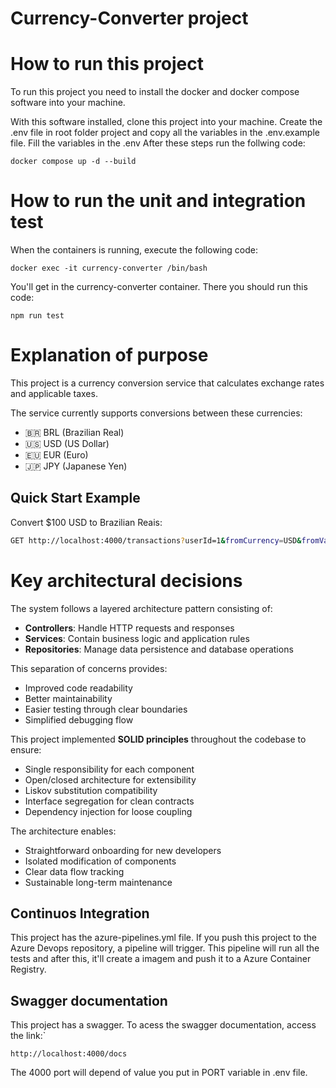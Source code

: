 # Currency-Converter project

# How to run this project

To run this project you need to install the docker and docker compose software into your machine.

With this software installed, clone this project into your machine.
Create the .env file in root folder project and copy all the variables in the .env.example file.
Fill the variables in the .env
After these steps run the follwing code:

`docker compose up -d --build`

# How to run the unit and integration test

When the containers is running, execute the following code:

`docker exec -it currency-converter /bin/bash`

You'll get in the currency-converter container. There you should run this code:

`npm run test`

# Explanation of purpose

This project is a currency conversion service that calculates exchange rates and applicable taxes.

The service currently supports conversions between these currencies:

- 🇧🇷 BRL (Brazilian Real)
- 🇺🇸 USD (US Dollar)
- 🇪🇺 EUR (Euro)
- 🇯🇵 JPY (Japanese Yen)

## Quick Start Example

Convert $100 USD to Brazilian Reais:

```bash
GET http://localhost:4000/transactions?userId=1&fromCurrency=USD&fromValue=100&toCurrency=BRL
```

# Key architectural decisions

The system follows a layered architecture pattern consisting of:

- **Controllers**: Handle HTTP requests and responses
- **Services**: Contain business logic and application rules
- **Repositories**: Manage data persistence and database operations

This separation of concerns provides:

- Improved code readability
- Better maintainability
- Easier testing through clear boundaries
- Simplified debugging flow

This project implemented **SOLID principles** throughout the codebase to ensure:

- Single responsibility for each component
- Open/closed architecture for extensibility
- Liskov substitution compatibility
- Interface segregation for clean contracts
- Dependency injection for loose coupling

The architecture enables:

- Straightforward onboarding for new developers
- Isolated modification of components
- Clear data flow tracking
- Sustainable long-term maintenance

## Continuos Integration

This project has the azure-pipelines.yml file. If you push this project to the Azure Devops repository,
a pipeline will trigger. This pipeline will run all the tests and after this, it'll create a imagem and push it to a Azure Container Registry.

## Swagger documentation

This project has a swagger. To acess the swagger documentation, access the link:`

`http://localhost:4000/docs`

The 4000 port will depend of value you put in PORT variable in .env file.
